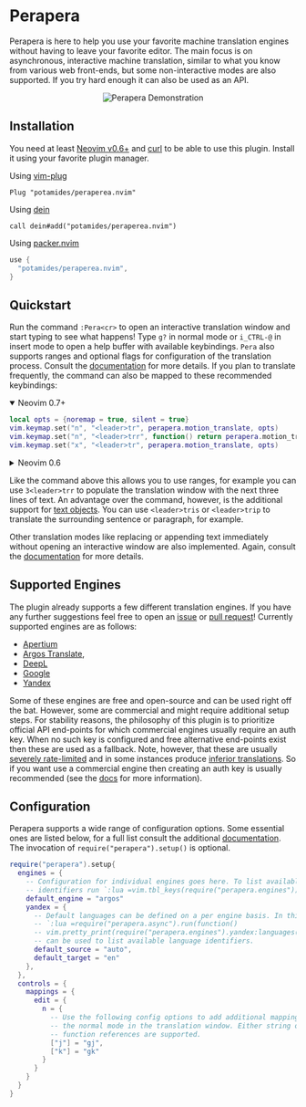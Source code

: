# Perapera
Perapera is here to help you use your favorite machine translation engines
without having to leave your favorite editor. The main focus is on
asynchronous, interactive machine translation, similar to what you know from
various web front-ends, but some non-interactive modes are also supported. If
you try hard enough it can also be used as an API.

<p align="center">
  <img src="https://media.giphy.com/media/9AIdwhAnzTb7AqHYeC/giphy.gif" alt="Perapera Demonstration"/>
</p>

## Installation
You need at least [Neovim v0.6+](https://neovim.io/) and
[curl](https://curl.se/) to be able to use this plugin. Install it using your
favorite plugin manager.

Using [vim-plug](https://github.com/junegunn/vim-plug)
```viml
Plug "potamides/peraperea.nvim"
```

Using [dein](https://github.com/Shougo/dein.vim)
```viml
call dein#add("potamides/peraperea.nvim")
```

Using [packer.nvim](https://github.com/wbthomason/packer.nvim)
```lua
use {
  "potamides/peraperea.nvim",
}
```

## Quickstart
Run the command `:Pera<cr>` to open an interactive translation window and start
typing to see what happens! Type `g?` in normal mode or `i_CTRL-@` in insert
mode to open a help buffer with available keybindings. `Pera` also supports
ranges and optional flags for configuration of the translation process. Consult
the [documentation](doc/) for more details. If you plan to translate
frequently, the command can also be mapped to these recommended keybindings:

<details open><summary>Neovim 0.7+</summary>

```lua
local opts = {noremap = true, silent = true}
vim.keymap.set("n", "<leader>tr", perapera.motion_translate, opts)
vim.keymap.set("n", "<leader>trr", function() return perapera.motion_translate() .. "_" end, opts)
vim.keymap.set("x", "<leader>tr", perapera.motion_translate, opts)
```

</details>
<details><summary>Neovim 0.6</summary>

```lua
local opts = {noremap = true, silent = true}
vim.api.nvim_set_keymap("n", "<leader>tr", [[luaeval("require('perapera').motion_translate()")]], opts)
vim.api.nvim_set_keymap("n", "<leader>trr", [[luaeval("require('perapera').motion_translate() .. '_'")]], opts)
vim.api.nvim_set_keymap("x", "<leader>tr", [[luaeval("require('perapera').motion_translate()")]], opts)
```

</details>

Like the command above this allows you to use ranges, for example you can use
`3<leader>trr` to populate the translation window with the next three lines of
text. An advantage over the command, however, is the additional support for
[text objects](https://neovim.io/doc/user/motion.html#text-objects). You can
use `<leader>tris` or `<leader>trip` to translate the surrounding sentence or
paragraph, for example.

Other translation modes like replacing or appending text immediately without
opening an interactive window are also implemented. Again, consult the
[documentation](doc/) for more details.

## Supported Engines
The plugin already supports a few different translation engines. If
you have any further suggestions feel free to open an
[issue](https://github.com/potamides/perapera.nvim/issues) or [pull
request](https://github.com/potamides/perapera.nvim/pulls)! Currently supported
engines are as follows:

* [Apertium](https://apertium.org)
* [Argos Translate](https://translate.argosopentech.com),
* [DeepL](https://www.deepl.com/translator)
* [Google](https://translate.google.com/)
* [Yandex](https://translate.yandex.com/)

Some of these engines are free and open-source and can be used right off the
bat. However, some are commercial and might require additional setup steps. For
stability reasons, the philosophy of this plugin is to prioritize official API
end-points for which commercial engines usually require an auth key. When no
such key is configured and free alternative end-points exist then these are
used as a fallback. Note, however, that these are usually [severely
rate-limited](https://github.com/soimort/translate-shell/issues/370) and in some
instances produce [inferior
translations](https://github.com/Animenosekai/translate/issues/22). So if you
want use a commercial engine then creating an auth key is usually recommended
(see the [docs](doc/) for more information).

## Configuration
Perapera supports a wide range of configuration options. Some essential ones
are listed below, for a full list consult the additional [documentation](doc/).
The invocation of `require("perapera").setup()` is optional.
```lua
require("perapera").setup{
  engines = {
    -- Configuration for individual engines goes here. To list available engine
    -- identifiers run `:lua =vim.tbl_keys(require("perapera.engines"))`)
    default_engine = "argos"
    yandex = {
      -- Default languages can be defined on a per engine basis. In this case
      -- `:lua =require("perapera.async").run(function()
      -- vim.pretty_print(require("perapera.engines").yandex:languages()) end)`
      -- can be used to list available language identifiers.
      default_source = "auto",
      default_target = "en"
    },
  },
  controls = {
    mappings = {
      edit = {
        n = {
          -- Use the following config options to add additional mappings for
          -- the normal mode in the translation window. Either string or
          -- function references are supported.
          ["j"] = "gj",
          ["k"] = "gk"
        }
      }
    }
  }
}
```

